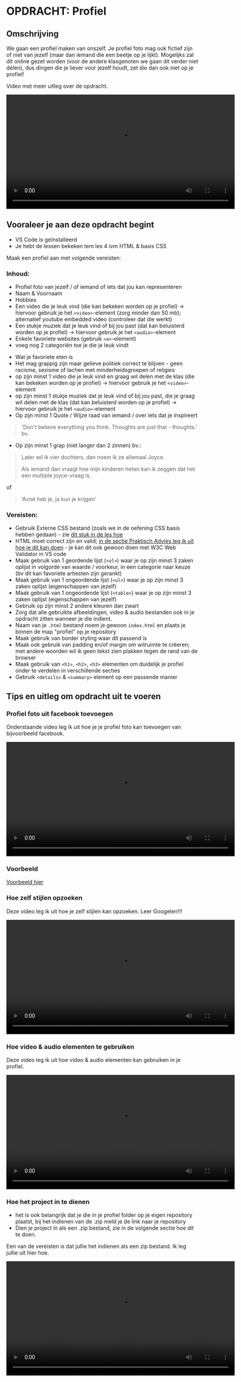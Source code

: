 # OPDRACHT: Profiel

## Omschrijving

We gaan een profiel maken van onszelf. Je profiel foto mag ook fictief zijn of niet van jezelf (maar dan iemand die een beetje op je lijkt). Mogelijks zal dit online gezet worden (voor de andere klasgenoten we gaan dit verder niet delen), dus dingen die je liever voor jezelf houdt, zet die dan ook niet op je profiel!

Video met meer uitleg over de opdracht.

<video width="600" controls>
<source src="profiel-opdracht.mkv">
</video>

## Vooraleer je aan deze opdracht begint

- VS Code is geïnstalleerd
- Je hebt de lessen bekeken tem les 4 ivm HTML & basis CSS


Maak een profiel aan met volgende vereisten:

### Inhoud:
* Profiel foto van jezelf / of iemand of iets dat jou kan representeren
* Naam & Voornaam
* Hobbies
* Een video die je leuk vind (die kan bekeken worden op je profiel) -> hiervoor gebruik je het `<video>`-element (zorg minder dan 50 mb); alternatief youtube embedded video (controleer dat die werkt)
* Een stukje muziek dat je leuk vind of bij jou past (dat kan beluisterd worden op je profiel) -> hiervoor gebruik je het `<audio>`-element
* Enkele favoriete websites (gebruik `<a>`-element)
* voeg nog 2 categoriën toe je die je leuk vindt
- Wat je favoriete eten is
- Het mag grappig zijn maar gelieve politiek correct te blijven - geen racisme, sexisme of lachen met minderheidsgroepen of religies
- op zijn minst 1 video die je leuk vind en graag wil delen met de klas (die kan bekeken worden op je profiel) -> hiervoor gebruik je het `<video>`-element
- op zijn minst 1 stukje muziek dat je leuk vind of bij jou past, die je graag wil delen met de klas (dat kan beluisterd worden op je profiel) -> hiervoor gebruik je het `<audio>`-element
- Op zijn minst 1 Quote / Wijze raad van iemand / over iets dat je inspireert

> 'Don't believe everything you think. Thoughts are just that - thoughts.' bv.

- Op zijn minst 1 grap (niet langer dan 2 zinnen) bv.:

> Later wil ik vier dochters, dan noem ik ze allemaal Joyce.
>
> Als iemand dan vraagt hoe mijn kinderen heten kan ik zeggen dat het een multiple joyce-vraag is.

of

> ‘Acné heb je, ja kun je krijgen’


### Vereisten:
* Gebruik Externe CSS bestand (zoals we in de oefening CSS basis hebben gedaan) - zie [dit stuk in de les hoe](https://rogiervdl.github.io/CSS-course/01_syntax.html#/extern-gelinkte-stijlen)
* HTML moet correct zijn en valid; [in de sectie Praktisch Advies leg ik uit hoe je dit kan doen](https://goldflow.github.io/website-productie/praktisch-advies/#HTML-Valideren) - je kan dit ook gewoon doen met W3C Web Validator in VS code
* Maak gebruik van 1 geordende lijst (`<ol>`) waar je op zijn minst 3 zaken oplijst in volgorde van waarde / voorkeur, in een categorie naar keuze (bv dit kan favoriete artiesten zijn gerankt)
* Maak gebruik van 1 ongeordende lijst (`<ul>`) waar je op zijn minst 3 zaken oplijst (eigenschappen van jezelf)
* Maak gebruik van 1 ongeordende lijst (`<table>`) waar je op zijn minst 3 zaken oplijst (eigenschappen van jezelf)
* Gebruik op zijn minst 2 andere kleuren dan zwart
* Zorg dat alle gebruikte afbeeldingen, video & audio bestanden ook in je opdracht zitten wanneer je die indient.
* Naam van je `.html` bestand noem je gewoon `index.html` en plaats je binnen de map "profiel" op je repository
* Maak gebruik van border styling waar dit passend is
* Maak ook gebruik van padding en/of margin om witruimte te crëeren; met andere woorden wil ik geen tekst zien plakken tegen de rand van de browser
* Maak gebruik van  `<h1>`, `<h2>`, `<h3>` elementen om duidelijk je profiel onder te verdelen in verschillende secties
* Gebruik `<details>` & `<summary>` element op een passende manier

## Tips en uitleg om opdracht uit te voeren

### Profiel foto uit facebook toevoegen

Onderstaande video leg ik uit hoe je je profiel foto kan toevoegen van bijvoorbeeld facebook.

<video width="600" controls>
<source src="profiel-foto-toevoegen.mkv">
</video>

### Voorbeeld

[Voorbeeld hier](https://goldflow.github.io/website-productie/voorbeeld-profiel)

### Hoe zelf stijlen opzoeken

Deze video leg ik uit hoe je zelf stijlen kan opzoeken. Leer Googelen!!!

<video width="600" controls>
<source src="zelf-stijlen-opzoeken.mkv">
</video>

### Hoe video & audio elementen te gebruiken

Deze video leg ik uit hoe video & audio elementen kan gebruiken in je profiel.

<video width="600" controls>
<source src="profiel-extra-info-video-audio.mkv">
</video>


### Hoe het project in te dienen

* het is ook belangrijk dat je die in je profiel folder op je eigen repository plaatst, bij het indienen van de .zip meld je de link naar je repository
* Dien je project in als een .zip bestand, zie in de volgende sectie hoe dit te doen.

Een van de vereisten is dat jullie het indienen als een zip bestand. Ik leg jullie uit hier hoe.

<video width="600" controls>
<source src="how-to-zip-project.mkv">
</video>



